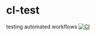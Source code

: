 # cl-test
testing automated workflows
[![CI](https://github.com/NathanCorlett/cl-test/actions/workflows/blank.yml/badge.svg)](https://github.com/NathanCorlett/cl-test/actions/workflows/blank.yml)

